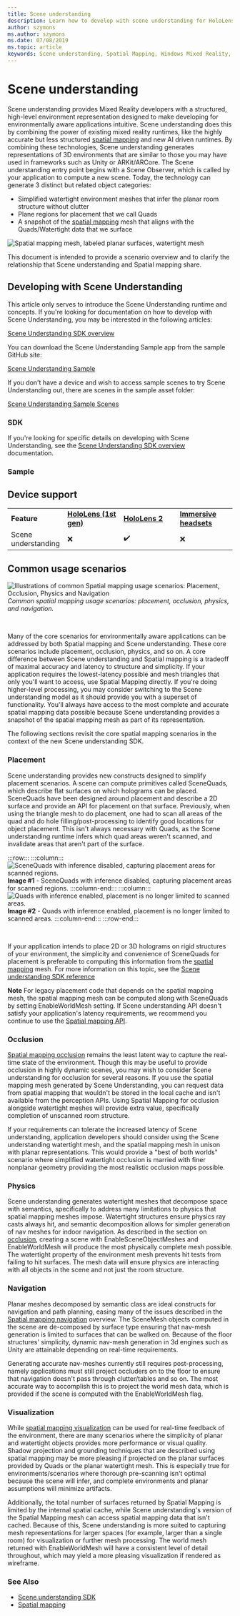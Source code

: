 ```yaml
---
title: Scene understanding
description: Learn how to develop with scene understanding for HoloLens, including the SDK, capabilities, and common usage scenarios.
author: szymons
ms.author: szymons
ms.date: 07/08/2019
ms.topic: article
keywords: Scene understanding, Spatial Mapping, Windows Mixed Reality, Unity, mixed reality headset, windows mixed reality headset, virtual reality headset, HoloLens, occlusion, SDK
---
```


# Scene understanding

Scene understanding provides Mixed Reality developers with a structured, high-level environment representation designed to make developing for environmentally aware applications intuitive. Scene understanding does this by combining the power of existing mixed reality runtimes, like the highly accurate but less structured [spatial mapping](spatial-mapping.md) and new AI driven runtimes. By combining these technologies, Scene understanding generates representations of 3D environments that are similar to those you may have used in frameworks such as Unity or ARKit/ARCore. The Scene understanding entry point begins with a Scene Observer, which is called by your application to compute a new scene. Today, the technology can generate 3 distinct but related object categories: 

* Simplified watertight environment meshes that infer the planar room structure without clutter
* Plane regions for placement that we call Quads
* A snapshot of the [spatial mapping](spatial-mapping.md) mesh that aligns with the Quads/Watertight data that we surface

![Spatial mapping mesh, labeled planar surfaces, watertight mesh](images/SUScenarios.png)

This document is intended to provide a scenario overview and to clarify the relationship that Scene understanding and Spatial mapping share.

## Developing with Scene Understanding

This article only serves to introduce the Scene Understanding runtime and concepts. If you're looking for documentation on how to develop with Scene Understanding, you may be interested in the following articles:

[Scene Understanding SDK overview](../develop/platform-capabilities-and-apis/scene-understanding-SDK.md)

You can download the Scene Understanding Sample app from the sample GitHub site:

[Scene Understanding Sample](https://github.com/microsoft/MixedReality-SceneUnderstanding-Samples)

If you don't have a device and wish to access sample scenes to try Scene Understanding out, there are scenes in the sample asset folder:

[Scene Understanding Sample Scenes](https://github.com/sceneunderstanding-microsoft/unitysample/tree/master/Assets/Resources/SerializedScenesForPCPath)

### SDK

If you're looking for specific details on developing with Scene Understanding, see the [Scene Understanding SDK overview](../develop/platform-capabilities-and-apis/scene-understanding-SDK.md) documentation.

### Sample

## Device support

<table>
    <colgroup>
    <col width="25%" />
    <col width="25%" />
    <col width="25%" />
    <col width="25%" />
    </colgroup>
    <tr>
        <td><strong>Feature</strong></td>
        <td><a href="/hololens/hololens1-hardware"><strong>HoloLens (1st gen)</strong></a></td>
        <td><a href="https://docs.microsoft.com/hololens/hololens2-hardware"><strong>HoloLens 2</strong></td>
        <td><a href="../discover/immersive-headset-hardware-details.md"><strong>Immersive headsets</strong></a></td>
    </tr>
     <tr>
        <td>Scene understanding</td>
        <td>❌</td>
        <td>✔️</td>
        <td>❌</td>
    </tr>
</table>

## Common usage scenarios

![Illustrations of common Spatial mapping usage scenarios: Placement, Occlusion, Physics and Navigation](images/sm-concepts-1000px.png)<br>
*Common spatial mapping usage scenarios: placement, occlusion, physics, and navigation.*

<br>

Many of the core scenarios for environmentally aware applications can be addressed by both Spatial mapping and Scene understanding. These core scenarios include placement, occlusion, physics, and so on. A core difference between Scene understanding and Spatial mapping is a tradeoff of maximal accuracy and latency to structure and simplicity. If your application requires the lowest-latency possible and mesh triangles that only you'll want to access, use Spatial Mapping directly. If you're doing higher-level processing, you may consider switching to the Scene understanding model as it should provide you with a superset of functionality. You'll always have access to the most complete and accurate spatial mapping data possible because Scene understanding provides a snapshot of the spatial mapping mesh as part of its representation.

The following sections revisit the core spatial mapping scenarios in the context of the new Scene understanding SDK.

### Placement

Scene understanding provides new constructs designed to simplify placement scenarios. A scene can compute primitives called SceneQuads, which describe flat surfaces on which holograms can be placed. SceneQuads have been designed around placement and describe a 2D surface and provide an API for placement on that surface. Previously, when using the triangle mesh to do placement, one had to scan all areas of the quad and do hole filling/post-processing to identify good locations for object placement. This isn't always necessary with Quads, as the Scene understanding runtime infers which quad areas weren't scanned, and invalidate areas that aren't part of the surface.

:::row:::
    :::column:::
       ![SceneQuads with inference disabled, capturing placement areas for scanned regions.](images/SUQuads.png)<br>
       **Image #1** - SceneQuads with inference disabled, capturing placement areas for scanned regions.
    :::column-end:::
        :::column:::
       ![Quads with inference enabled, placement is no longer limited to scanned areas.](images/SUWatertight.png)<br>
        **Image #2** - Quads with inference enabled, placement is no longer limited to scanned areas.
    :::column-end:::
:::row-end:::

<br>


If your application intends to place 2D or 3D holograms on rigid structures of your environment, the simplicity and convenience of SceneQuads for placement is preferable to computing this information from the [spatial mapping](spatial-mapping.md) mesh. For more information on this topic, see the [Scene understanding SDK reference](../develop/platform-capabilities-and-apis/scene-understanding-SDK.md)

**Note** For legacy placement code that depends on the spatial mapping mesh, the spatial mapping mesh can be computed along with SceneQuads by setting EnableWorldMesh setting. If Scene understanding API doesn't satisfy your application's latency requirements, we recommend you continue to use the [Spatial mapping API](spatial-mapping.md#placement).

### Occlusion

[Spatial mapping occlusion](spatial-mapping.md#occlusion) remains the least latent way to capture the real-time state of the environment. Though this may be useful to provide occlusion in highly dynamic scenes, you may wish to consider Scene understanding for occlusion for several reasons. If you use the spatial mapping mesh generated by Scene Understanding, you can request data from spatial mapping that wouldn't be stored in the local cache and isn't available from the perception APIs. Using Spatial Mapping for occlusion alongside watertight meshes will provide extra value, specifically completion of unscanned room structure.

If your requirements can tolerate the increased latency of Scene understanding, application developers should consider using the Scene understanding watertight mesh, and the spatial mapping mesh in unison with planar representations. This would provide a "best of both worlds" scenario where simplified watertight occlusion is married with finer nonplanar geometry providing the most realistic occlusion maps possible.

### Physics

Scene understanding generates watertight meshes that decompose space with semantics, specifically to address many limitations to physics that spatial mapping meshes impose. Watertight structures ensure physics ray casts always hit, and semantic decomposition allows for simpler generation of nav meshes for indoor navigation. As described in the section on [occlusion](#occlusion), creating a scene with EnableSceneObjectMeshes and EnableWorldMesh will produce the most physically complete mesh possible. The watertight property of the environment mesh prevents hit tests from failing to hit surfaces. The mesh data will ensure physics are interacting with all objects in the scene and not just the room structure.

### Navigation

Planar meshes decomposed by semantic class are ideal constructs for navigation and path planning, easing many of the issues described in the [Spatial mapping navigation](spatial-mapping.md#navigation) overview. The SceneMesh objects computed in the scene are de-composed by surface type ensuring that nav-mesh generation is limited to surfaces that can be walked on. Because of the floor structures' simplicity, dynamic nav-mesh generation in 3d engines such as Unity are attainable depending on real-time requirements.

Generating accurate nav-meshes currently still requires post-processing, namely applications must still project occluders on to the floor to ensure that navigation doesn't pass through clutter/tables and so on. The most accurate way to accomplish this is to project the world mesh data, which is provided if the scene is computed with the EnableWorldMesh flag.

### Visualization

While [spatial mapping visualization](spatial-mapping.md#visualization) can be used for real-time feedback of the environment, there are many scenarios where the simplicity of planar and watertight objects provides more performance or visual quality. Shadow projection and grounding techniques that are described using spatial mapping may be more pleasing if projected on the planar surfaces provided by Quads or the planar watertight mesh. This is especially true for environments/scenarios where thorough pre-scanning isn't optimal because the scene will infer, and complete environments and planar assumptions will minimize artifacts.

Additionally, the total number of surfaces returned by Spatial Mapping is limited by the internal spatial cache, while Scene understanding's version of the Spatial Mapping mesh can access spatial mapping data that isn't cached. Because of this, Scene understanding is more suited to capturing mesh representations for larger spaces (for example, larger than a single room) for visualization or further mesh processing. The world mesh returned with EnableWorldMesh will have a consistent level of detail throughout, which may yield a more pleasing visualization if rendered as wireframe.

### See Also

* [Scene understanding SDK](../develop/platform-capabilities-and-apis/scene-understanding-SDK.md)
* [Spatial mapping](spatial-mapping.md)